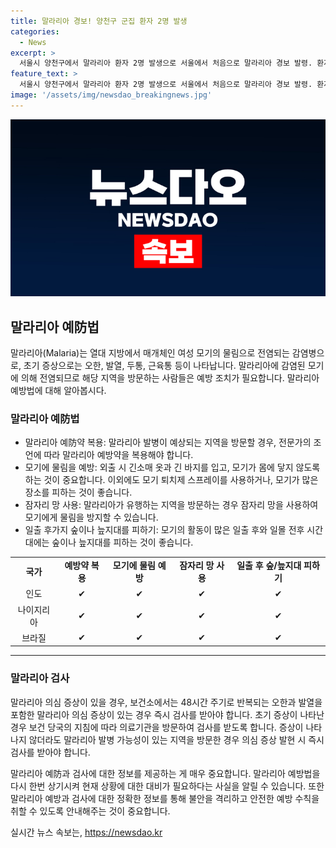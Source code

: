 ```yaml
---
title: 말라리아 경보! 양천구 군집 환자 2명 발생
categories:
  - News
excerpt: >
  서울시 양천구에서 말라리아 환자 2명 발생으로 서울에서 처음으로 말라리아 경보 발령. 환자는 증상 간격 2주 이내, 거주지 근처로 처음의 군집 사례. 서울시, 역학조사 및 모기 방제 지원 예정. 의심 증상 시 48시간 주기로 보건소에서 검사 가능.
feature_text: >
  서울시 양천구에서 말라리아 환자 2명 발생으로 서울에서 처음으로 말라리아 경보 발령. 환자는 증상 간격 2주 이내, 거주지 근처로 처음의 군집 사례. 서울시, 역학조사 및 모기 방제 지원 예정. 의심 증상 시 48시간 주기로 보건소에서 검사 가능.
image: '/assets/img/newsdao_breakingnews.jpg'
---
```


<p><img src="/assets/img/newsdao_breakingnews.jpg" alt="implanttips 속보" /></p>

<h2 data-ke-size="size26">말라리아 예防법</h2>

<p data-ke-size="size16">말라리아(Malaria)는 열대 지방에서 매개체인 여성 모기의 물림으로 전염되는 감염병으로, 초기 증상으로는 오한, 발열, 두통, 근육통 등이 나타납니다. 말라리아에 감염된 모기에 의해 전염되므로 해당 지역을 방문하는 사람들은 예방 조치가 필요합니다. 말라리아 예방법에 대해 알아봅시다.</p>

<h3 data-ke-size="size24">말라리아 예防법</h3>

<ul>
  <li>말라리아 예防약 복용: 말라리아 발병이 예상되는 지역을 방문할 경우, 전문가의 조언에 따라 말라리아 예방약을 복용해야 합니다.</li>
  <li>모기에 물림을 예방: 외출 시 긴소매 옷과 긴 바지를 입고, 모기가 몸에 닿지 않도록 하는 것이 중요합니다. 이외에도 모기 퇴치제 스프레이를 사용하거나, 모기가 많은 장소를 피하는 것이 좋습니다.</li>
  <li>잠자리 망 사용: 말라리아가 유행하는 지역을 방문하는 경우 잠자리 망을 사용하여 모기에게 물림을 방지할 수 있습니다.</li>
  <li>일출 후가지 숲이나 늪지대를 피하기: 모기의 활동이 많은 일출 후와 일몰 전후 시간대에는 숲이나 늪지대를 피하는 것이 좋습니다.</li>
</ul>

<table>
  <tbody>
    <tr>
      <td style="text-align: center; height: 17px;"><b>국가</b></td>
      <td style="text-align: center; height: 17px;"><b>예방약 복용</b></td>
      <td style="text-align: center; height: 17px;"><b>모기에 물림 예방</b></td>
      <td style="text-align: center; height: 17px;"><b>잠자리 망 사용</b></td>
      <td style="text-align: center; height: 17px;"><b>일출 후 숲/늪지대 피하기</b></td>
    </tr>
    <tr>
      <td style="text-align: center; height: 19px;">인도</td>
      <td style="text-align: center; height: 19px;">✔</td>
      <td style="text-align: center; height: 19px;">✔</td>
      <td style="text-align: center; height: 19px;">✔</td>
      <td style="text-align: center; height: 19px;">✔</td>
    </tr>
    <tr>
      <td style="text-align: center; height: 19px;">나이지리아</td>
      <td style="text-align: center; height: 19px;">✔</td>
      <td style="text-align: center; height: 19px;">✔</td>
      <td style="text-align: center; height: 19px;">✔</td>
      <td style="text-align: center; height: 19px;">✔</td>
    </tr>
    <tr>
      <td style="text-align: center; height: 19px;">브라질</td>
      <td style="text-align: center; height: 19px;">✔</td>
      <td style="text-align: center; height: 19px;">✔</td>
      <td style="text-align: center; height: 19px;">✔</td>
      <td style="text-align: center; height: 19px;">✔</td>
    </tr>
  </tbody>
</table>

<hr>

<h3 data-ke-size="size24">말라리아 검사</h3>

<p>말라리아 의심 증상이 있을 경우, 보건소에서는 48시간 주기로 반복되는 오한과 발열을 포함한 말라리아 의심 증상이 있는 경우 즉시 검사를 받아야 합니다. 초기 증상이 나타난 경우 보건 당국의 지침에 따라 의료기관을 방문하여 검사를 받도록 합니다. 증상이 나타나지 않더라도 말라리아 발병 가능성이 있는 지역을 방문한 경우 의심 증상 발현 시 즉시 검사를 받아야 합니다.</p>

<p data-ke-size="size16">말라리아 예防과 검사에 대한 정보를 제공하는 게 매우 중요합니다. 말라리아 예방법을 다시 한번 상기시켜 현재 상황에 대한 대비가 필요하다는 사실을 알릴 수 있습니다. 또한 말라리아 예방과 검사에 대한 정확한 정보를 통해 불안을 격리하고 안전한 예방 수칙을 취할 수 있도록 안내해주는 것이 중요합니다.</p>
실시간 뉴스 속보는, <a href="https://newsdao.kr" rel="dofollow">https://newsdao.kr</a>


